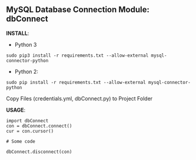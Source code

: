 MySQL Database Connection Module: dbConnect
-------------

**INSTALL**:
- Python 3
```
sudo pip3 install -r requirements.txt --allow-external mysql-connector-python
```
- Python 2:
```
sudo pip install -r requirements.txt --allow-external mysql-connector-python
```
Copy Files (credentials.yml, dbConnect.py) to Project Folder

**USAGE**:
```
import dbConnect
con = dbConnect.connect()
cur = con.cursor()

# Some code

dbConnect.disconnect(con)
```
